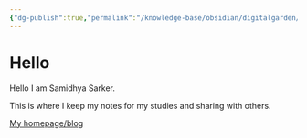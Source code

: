 ```yaml
---
{"dg-publish":true,"permalink":"/knowledge-base/obsidian/digitalgarden/digitalgarden-home/","tags":["gardenEntry"]}
---
```



# Hello

Hello I am Samidhya Sarker.

This is where I keep my notes for my studies and sharing with others.

[My homepage/blog](https://www.torsho.me/)


